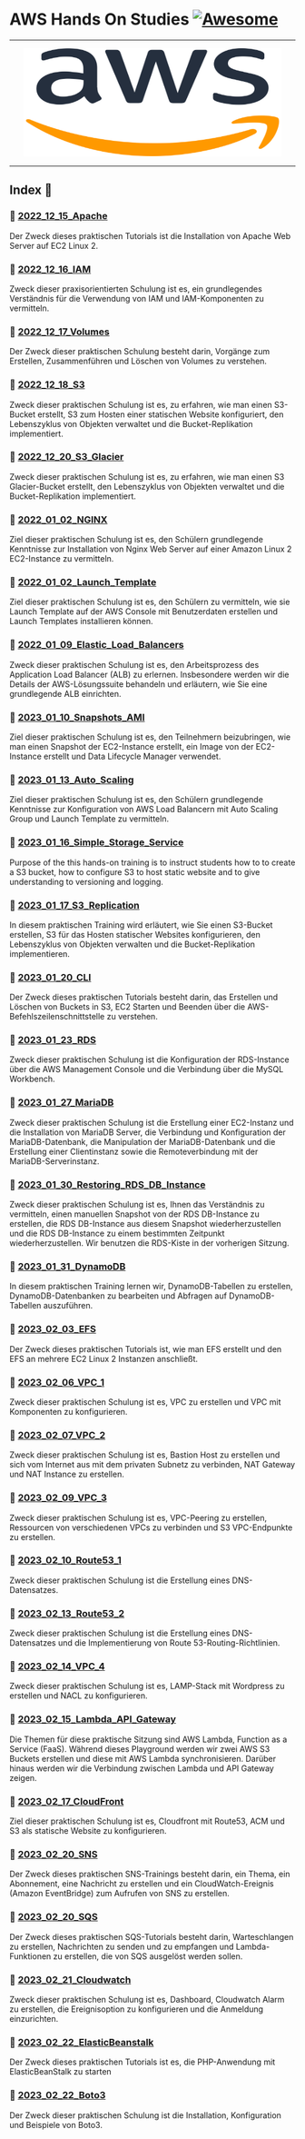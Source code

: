AWS Hands On Studies  [![Awesome](https://cdn.rawgit.com/sindresorhus/awesome/d7305f38d29fed78fa85652e3a63e154dd8e8829/media/badge.svg)](https://github.com/sindresorhus/awesome)
===============
<hr>

<p align="center">
    <img alt="Python" src="https://raw.githubusercontent.com/medipnegiz/linux_cheat_sheet/main/Img/aws.svg" height="190" width="455">
</p>
<hr>

## Index 📜

### 🔖 [2022_12_15_Apache](https://github.com/latifyildirim/aws-hands-on/blob/main/2022_12_15_Apache/ec2-apache-install.sh)
Der Zweck dieses praktischen Tutorials ist die Installation von Apache Web Server auf EC2 Linux 2.

### 🔖 [2022_12_16_IAM](https://github.com/latifyildirim/aws-hands-on/blob/main/2022_12_16_IAM/IAM%20.md)
Zweck dieser praxisorientierten Schulung ist es, ein grundlegendes Verständnis für die Verwendung von IAM und IAM-Komponenten zu vermitteln.

### 🔖 [2022_12_17_Volumes](https://github.com/latifyildirim/aws-hands-on/tree/main/2022_12_17_Volumes)
Der Zweck dieser praktischen Schulung besteht darin, Vorgänge zum Erstellen, Zusammenführen und Löschen von Volumes zu verstehen.

### 🔖 [2022_12_18_S3](https://github.com/latifyildirim/aws-hands-on/tree/main/2022_12_18_S3_1)
Zweck dieser praktischen Schulung ist es, zu erfahren, wie man einen S3-Bucket erstellt, S3 zum Hosten einer statischen Website konfiguriert, den Lebenszyklus von Objekten verwaltet und die Bucket-Replikation implementiert.

### 🔖 [2022_12_20_S3_Glacier](https://github.com/latifyildirim/aws-hands-on/tree/main/2022_12_20_S3_Glacier)
Zweck dieser praktischen Schulung ist es, zu erfahren, wie man einen S3 Glacier-Bucket erstellt, den Lebenszyklus von Objekten verwaltet und die Bucket-Replikation implementiert.

### 🔖 [2022_01_02_NGINX](https://github.com/latifyildirim/aws-hands-on/blob/main/2023_01_02_EC2_02/README.md)
Ziel dieser praktischen Schulung ist es, den Schülern grundlegende Kenntnisse zur Installation von Nginx Web Server auf einer Amazon Linux 2 EC2-Instance zu vermitteln.

### 🔖 [2022_01_02_Launch_Template](https://github.com/latifyildirim/aws-hands-on/blob/main/2023_01_02_EC2_02/README.md)
Ziel dieser praktischen Schulung ist es, den Schülern zu vermitteln, wie sie Launch Template auf der AWS Console mit Benutzerdaten erstellen und Launch Templates installieren können.

### 🔖 [2022_01_09_Elastic_Load_Balancers](https://github.com/latifyildirim/aws-hands-on/blob/main/2023_01_09_ALB/README.md)
Zweck dieser praktischen Schulung ist es, den Arbeitsprozess des Application Load Balancer (ALB) zu erlernen. Insbesondere werden wir die Details der AWS-Lösungssuite behandeln und erläutern, wie Sie eine grundlegende ALB einrichten.

### 🔖 [2023_01_10_Snapshots_AMI](https://github.com/latifyildirim/aws-hands-on/blob/main/2023_01_10_snapshots_AMI/README.md)
Ziel dieser praktischen Schulung ist es, den Teilnehmern beizubringen, wie man einen Snapshot der EC2-Instance erstellt, ein Image von der EC2-Instance erstellt und Data Lifecycle Manager verwendet.

### 🔖 [2023_01_13_Auto_Scaling](https://github.com/latifyildirim/aws-hands-on/blob/main/2023_01_13_ASG_ELB_LT_Policy/README.md)
Ziel dieser praktischen Schulung ist es, den Schülern grundlegende Kenntnisse zur Konfiguration von AWS Load Balancern mit Auto Scaling Group und Launch Template zu vermitteln.

### 🔖 [2023_01_16_Simple_Storage_Service](https://github.com/latifyildirim/aws-hands-on/tree/main/2023_01_16_S3_2)
Purpose of the this hands-on training is to instruct students how to to create a S3 bucket, how to configure S3 to host static website and to give understanding to versioning and logging.

### 🔖 [2023_01_17_S3_Replication](https://github.com/latifyildirim/aws-hands-on/tree/main/2023_01_17_S3_02)
In diesem praktischen Training wird erläutert, wie Sie einen S3-Bucket erstellen, S3 für das Hosten statischer Websites konfigurieren, den Lebenszyklus von Objekten verwalten und die Bucket-Replikation implementieren.

### 🔖 [2023_01_20_CLI](https://github.com/latifyildirim/aws-hands-on/blob/main/2023_01_20_CLI/Inclass-Notes.sh)
Der Zweck dieses praktischen Tutorials besteht darin, das Erstellen und Löschen von Buckets in S3, EC2 Starten und Beenden über die AWS-Befehlszeilenschnittstelle zu verstehen.

### 🔖 [2023_01_23_RDS](https://github.com/latifyildirim/aws-hands-on/blob/main/2023_01_23_RDS/README.md)
Zweck dieser praktischen Schulung ist die Konfiguration der RDS-Instance über die AWS Management Console und die Verbindung über die MySQL Workbench.

### 🔖 [2023_01_27_MariaDB](https://github.com/latifyildirim/aws-hands-on/tree/main/2023_01_27_MariaDB)
Zweck dieser praktischen Schulung ist die Erstellung einer EC2-Instanz und die Installation von MariaDB Server, die Verbindung und Konfiguration der MariaDB-Datenbank, die Manipulation der MariaDB-Datenbank und die Erstellung einer Clientinstanz sowie die Remoteverbindung mit der MariaDB-Serverinstanz.

### 🔖 [2023_01_30_Restoring_RDS_DB_Instance](https://github.com/latifyildirim/aws-hands-on/blob/main/2023_01_30_Restoring_RDS_DB/README.md)
Zweck dieser praktischen Schulung ist es, Ihnen das Verständnis zu vermitteln, einen manuellen Snapshot von der RDS DB-Instance zu erstellen, die RDS DB-Instance aus diesem Snapshot wiederherzustellen und die RDS DB-Instance zu einem bestimmten Zeitpunkt wiederherzustellen. Wir benutzen die RDS-Kiste in der vorherigen Sitzung.

### 🔖 [2023_01_31_DynamoDB](https://github.com/latifyildirim/aws-hands-on/blob/main/2023_01_31_DynamoDB/README.md)
In diesem praktischen Training lernen wir, DynamoDB-Tabellen zu erstellen, DynamoDB-Datenbanken zu bearbeiten und Abfragen auf DynamoDB-Tabellen auszuführen.

### 🔖 [2023_02_03_EFS](https://github.com/latifyildirim/aws-hands-on/blob/main/2023_02_03_EFS/README.md)
Der Zweck dieses praktischen Tutorials ist, wie man EFS erstellt und den EFS an mehrere EC2 Linux 2 Instanzen anschließt.

### 🔖 [2023_02_06_VPC_1](https://github.com/latifyildirim/aws-hands-on/blob/main/2023_02_06_VPC_1/README.md)
Zweck dieser praktischen Schulung ist es, VPC zu erstellen und VPC mit Komponenten zu konfigurieren.

### 🔖 [2023_02_07_VPC_2](https://github.com/latifyildirim/aws-hands-on/blob/main/2023_02_07_VPC_2/README.md)
Zweck dieser praktischen Schulung ist es, Bastion Host zu erstellen und sich vom Internet aus mit dem privaten Subnetz zu verbinden, NAT Gateway und NAT Instance zu erstellen.

### 🔖 [2023_02_09_VPC_3](https://github.com/latifyildirim/aws-hands-on/blob/main/2023_02_09_VPC_3/README.md)
Zweck dieser praktischen Schulung ist es, VPC-Peering zu erstellen, Ressourcen von verschiedenen VPCs zu verbinden und S3 VPC-Endpunkte zu erstellen.

### 🔖 [2023_02_10_Route53_1](https://github.com/latifyildirim/aws-hands-on/blob/main/2023_02_10_Route53-1/README.md)
Zweck dieser praktischen Schulung ist die Erstellung eines DNS-Datensatzes.

### 🔖 [2023_02_13_Route53_2](https://github.com/latifyildirim/aws-hands-on/blob/main/2023_02_13_Route53_2/README.md)
Zweck dieser praktischen Schulung ist die Erstellung eines DNS-Datensatzes und die Implementierung von Route 53-Routing-Richtlinien.

### 🔖 [2023_02_14_VPC_4](https://github.com/latifyildirim/aws-hands-on/blob/main/2023_02_14_VPC_4/VPC4-LAMP-NACL.sh)
Zweck dieser praktischen Schulung ist es, LAMP-Stack mit Wordpress zu erstellen und NACL zu konfigurieren.

### 🔖 [2023_02_15_Lambda_API_Gateway](https://github.com/latifyildirim/aws-hands-on/blob/main/2023_02_15_Lambda_API_Gateway/README.md)
Die Themen für diese praktische Sitzung sind AWS Lambda, Function as a Service (FaaS). Während dieses Playground werden wir zwei AWS S3 Buckets erstellen und diese mit AWS Lambda synchronisieren. Darüber hinaus werden wir die Verbindung zwischen Lambda und API Gateway zeigen.

### 🔖 [2023_02_17_CloudFront](https://github.com/latifyildirim/aws-hands-on/blob/main/2023_02_17_CloudFront/README.md)
Ziel dieser praktischen Schulung ist es, Cloudfront mit Route53, ACM und S3 als statische Website zu konfigurieren.

### 🔖 [2023_02_20_SNS](https://github.com/latifyildirim/aws-hands-on/blob/main/2023_02_20_SNS/README.md)
Der Zweck dieses praktischen SNS-Trainings besteht darin, ein Thema, ein Abonnement, eine Nachricht zu erstellen und ein CloudWatch-Ereignis (Amazon EventBridge) zum Aufrufen von SNS zu erstellen.

### 🔖 [2023_02_20_SQS](https://github.com/latifyildirim/aws-hands-on/blob/main/2023_02_20_SQS/README.md)
Der Zweck dieses praktischen SQS-Tutorials besteht darin, Warteschlangen zu erstellen, Nachrichten zu senden und zu empfangen und Lambda-Funktionen zu erstellen, die von SQS ausgelöst werden sollen.

### 🔖 [2023_02_21_Cloudwatch](https://github.com/latifyildirim/aws-hands-on/blob/main/2023_02_21_Cloudwatch/README.md)
Zweck dieser praktischen Schulung ist es, Dashboard, Cloudwatch Alarm zu erstellen, die Ereignisoption zu konfigurieren und die Anmeldung einzurichten.

### 🔖 [2023_02_22_ElasticBeanstalk](https://github.com/latifyildirim/aws-hands-on/blob/main/2023_02_22_ElasticBeanstalk/README.md)
Der Zweck dieses praktischen Tutorials ist es, die PHP-Anwendung mit ElasticBeanStalk zu starten

### 🔖 [2023_02_22_Boto3](https://github.com/latifyildirim/aws-hands-on/blob/main/2023_02_22_Boto3/README.md)
Der Zweck dieser praktischen Schulung ist die Installation, Konfiguration und Beispiele von Boto3.

